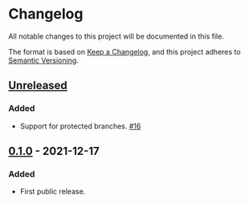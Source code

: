 # Changelog

All notable changes to this project will be documented in this file.

The format is based on [Keep a Changelog](https://keepachangelog.com/en/1.0.0/),
and this project adheres to [Semantic Versioning](https://semver.org/spec/v2.0.0.html).

## [Unreleased]

### Added

- Support for protected branches. [#16](https://gitlab.com/tozd/gitlab/config/-/issues/16)

## [0.1.0] - 2021-12-17

### Added

- First public release.

[Unreleased]: https://gitlab.com/tozd/gitlab/config/-/compare/v0.1.0...main
[0.1.0]: https://gitlab.com/tozd/gitlab/config/-/tags/v0.1.0

<!-- markdownlint-disable-file MD024 -->
